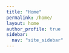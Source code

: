 ```yaml
---
title: "Home"
permalink: /home/
layout: home
author_profile: true
sidebar:
  nav: "site_sidebar"
---
```

